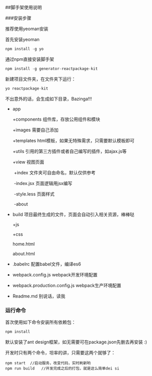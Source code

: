 ##脚手架使用说明

###安装步骤

推荐使用yeoman安装

首先安装yeoman

```javascript
npm install -g yo
```

通过npm直接安装脚手架

```javascript
npm install -g generator-reactpackage-kit
```

新建项目文件夹，在文件夹下运行：

```javascript
yo reactpackage-kit
```

不出意外的话，会生成如下目录，Bazinga!!!

* app

  +components        组件库，存放公用组件和模块

  +images                需要自己添加

  +templates            html模板，如果无特殊需求，只需要默认模板即可

  +utils		      引用的第三方插件或者自己编写的插件，如ajax.js等

  +view	              视图页面

  ​    +index               文件夹可自由命名，默认仅供参考

  ​	-index.jsx       页面逻辑用jsx编写

  ​	-style.less      页面样式

  ​    -about

* build                       项目最终生成的文件，页面会自动引入相关资源，棒棒哒

  +js

  +css

  home.html

  about.html

* .babelrc                  配置babel文件，编译es6

* webpack.config.js       webpack开发环境配置

* webpack.production.config.js           webpack生产环境配置

* Readme.md          别说话，读我

### 运行命令

首次使用如下命令安装所有依赖包：

```javascript
npm install 
```

默认安装了ant design框架，如无需要可在package.json先删去再安装 :)

开发时只有两个命令，坦率的讲，只需要这两个就够了： 

```
npm start  //启动服务，改变代码，实时刷新哟
npm run build   //开发完成之后的打包，就是这么简单dei si
```
